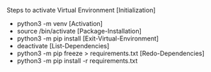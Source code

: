 Steps to activate Virtual Environment 
[Initialization]
- python3 -m venv <virtual-environment-name>
[Activation]
- source <virtual-environment-name>/bin/activate
[Package-Installation]
- python3 -m pip install <package-name>
[Exit-Virtual-Environment]
- deactivate
[List-Dependencies]
- python3 -m pip freeze > requirements.txt
[Redo-Dependencies]
- python3 -m pip install -r requirements.txt